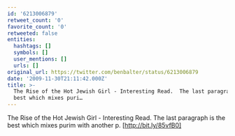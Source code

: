 ```yaml
---
id: '6213006879'
retweet_count: '0'
favorite_count: '0'
retweeted: false
entities:
  hashtags: []
  symbols: []
  user_mentions: []
  urls: []
original_url: https://twitter.com/benbalter/status/6213006879
date: '2009-11-30T21:11:42.000Z'
title: >-
  The Rise of the Hot Jewish Girl - Interesting Read.  The last paragraph is the
  best which mixes puri…
---
```


The Rise of the Hot Jewish Girl - Interesting Read.  The last paragraph is the best which mixes purim with another p. [http://bit.ly/85vfB0]